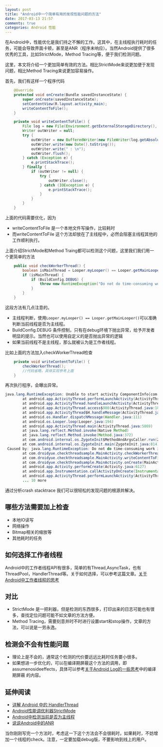```yaml
---
layout: post
title: "Android中一个简单有用的发现性能问题的方法"
date: 2017-03-13 21:57
comments: true
categories: Android 性能
---
```


在Android中，性能优化是我们持之不懈的工作。这其中，在主线程执行耗时的任务，可能会导致界面卡顿，甚至是ANR（程序未响应）。当然Android提供了很多优秀的工具，比如StrictMode，Method Tracing等，便于我们检测问题。

这里，本文将介绍一个更加简单有效的方法。相比StrictMode来说更加便于发现问题，相比Method Tracing来说更加容易操作。

<!--more-->
首先，我们有这样一个程序代码
```java
	@Override
    protected void onCreate(Bundle savedInstanceState) {
        super.onCreate(savedInstanceState);
        setContentView(R.layout.activity_main);
        writeContentToFile();
    }

    private void writeContentToFile() {
        File log = new File(Environment.getExternalStorageDirectory(), "Log.txt");
        Writer outWriter = null;
        try {
            outWriter = new BufferedWriter(new FileWriter(log.getAbsolutePath(), false));
            outWriter.write(new Date().toString());
            outWriter.write(" : \n");
            outWriter.flush();
        } catch (Exception e) {
            e.printStackTrace();
        } finally {
            if (outWriter != null) {
                try {
                    outWriter.close();
                } catch (IOException e) {
                    e.printStackTrace();
                }
            }
        }
    }
```

上面的代码需要优化，因为

  * writeContentToFile 是一个本地文件写操作，比较耗时
  * 而writeContentToFile 这个方法却放在了主线程中，必然会阻塞主线程其他的工作顺利执行。

上面介绍StrictMode和Method Traing都可以检测这个问题，这里我们我们用一个更简单的方法
```java
	public void checkWorkerThread() {
        boolean isMainThread = Looper.myLooper() == Looper.getMainLooper();
        if (isMainThread) {
            if (BuildConfig.DEBUG) {
                throw new RuntimeException("Do not do time-consuming work in the Main thread");
            }
        }
    }
```
这段方法有几点注意的。

  * 主线程判断，使用`Looper.myLooper() == Looper.getMainLooper()`可以准确判断当前线程是否为主线程。
  * BuildConfig.DEBUG 条件控制，只有在debug环境下抛出异常，给予开发者明显的提示。当然也可以使用自定义的是否抛出异常的逻辑
  * 如果当前线程不是主线程，那么就被认为是工作者线程。

比如上面的方法加入checkWorkerThread检查
```java
	private void writeContentToFile() {
        checkWorkerThread();
        //代码省略，具体实现参考上面
    }
```
再次执行程序，会曝出异常。
```java
java.lang.RuntimeException: Unable to start activity ComponentInfo{com.droidyue.checkthreadsample/com.droidyue.checkthreadsample.MainActivity}: java.lang.RuntimeException: Do not do time-consuming work in the Main thread
       	at android.app.ActivityThread.performLaunchActivity(ActivityThread.java:2664)
       	at android.app.ActivityThread.handleLaunchActivity(ActivityThread.java:2733)
       	at android.app.ActivityThread.access$900(ActivityThread.java:187)
       	at android.app.ActivityThread$H.handleMessage(ActivityThread.java:1584)
       	at android.os.Handler.dispatchMessage(Handler.java:111)
       	at android.os.Looper.loop(Looper.java:194)
       	at android.app.ActivityThread.main(ActivityThread.java:5869)
       	at java.lang.reflect.Method.invoke(Native Method)
       	at java.lang.reflect.Method.invoke(Method.java:372)
       	at com.android.internal.os.ZygoteInit$MethodAndArgsCaller.run(ZygoteInit.java:1019)
       	at com.android.internal.os.ZygoteInit.main(ZygoteInit.java:814)
 Caused by: java.lang.RuntimeException: Do not do time-consuming work in the Main thread
       	at com.droidyue.checkthreadsample.MainActivity.checkWorkerThread(MainActivity.java:34)
       	at com.droidyue.checkthreadsample.MainActivity.writeContentToFile(MainActivity.java:40)
       	at com.droidyue.checkthreadsample.MainActivity.onCreate(MainActivity.java:27)
       	at android.app.Activity.performCreate(Activity.java:6127)
       	at android.app.Instrumentation.callActivityOnCreate(Instrumentation.java:1123)
       	at android.app.ActivityThread.performLaunchActivity(ActivityThread.java:2617)
       	... 10 more
```

通过分析crash stacktrace 我们可以很轻松的发现问题的根源并解决。


## 哪些方法需要加上检查

  * 本地IO读写
  * 网络操作
  * Bitmap相关的缩放等
  * 其他耗时的任务

## 如何选择工作者线程
Android中的工作者线程API有很多，简单的有Thread,AsyncTask，也有ThreadPool，HandlerThread等。关于如何选择，可以参考这篇文章。[关于Android中工作者线程的思考](http://droidyue.com/newtab.html?url=http%3A%2F%2Fdroidyue.com%2Fblog%2F2015%2F12%2F20%2Fworker-thread-in-android%2F)


## 对比
  * StrictMode 是一把利器，但是检测的东西很多，打印出来的日志可能也有很多，查找定位问题可能不如文章的方法方便。
  * Method Tracing，需要刻意并时不时进行设置start和stop操作，文章的方法，可以说是一劳永逸。

## 检测会不会有性能问题
  * 理论上是不会的，通常这个检测的代价要远远比耗时任务要小很多。
  * 如果想进一步优化的，可以在编译期屏蔽这个方法的调用，即assumenosideeffects，具体可以参考[关于Android Log的一些思考](http://droidyue.com/newtab.html?url=http%3A%2F%2Fdroidyue.com%2Fblog%2F2015%2F11%2F01%2Fthinking-about-android-log%2F)中的编译期屏蔽 的内容。

## 延伸阅读
  * [详解 Android 中的 HandlerThread](http://droidyue.com/newtab.html?url=http%3A%2F%2Fdroidyue.com%2Fblog%2F2015%2F11%2F08%2Fmake-use-of-handlerthread%2F)
  * [Android性能调优利器StrictMode](http://droidyue.com/newtab.html?url=http%3A%2F%2Fdroidyue.com%2Fblog%2F2015%2F09%2F26%2Fandroid-tuning-tool-strictmode%2F)
  * [Android中检测当前是否为主线程](http://droidyue.com/newtab.html?url=http%3A%2F%2Fdroidyue.com%2Fblog%2F2014%2F07%2F12%2Fcheck-main-thread-in-android-chinese-edition%2F)
  * [说说Android中的ANR](http://droidyue.com/newtab.html?url=http%3A%2F%2Fdroidyue.com%2Fblog%2F2015%2F07%2F18%2Fanr-in-android%2F)


当你刚刚写完一个方法时，考虑这一下这个方法会不会很耗时，如果耗时，不妨增加一个线程的check。注意，一定要加载debug版，不要影响到线上的用户。

